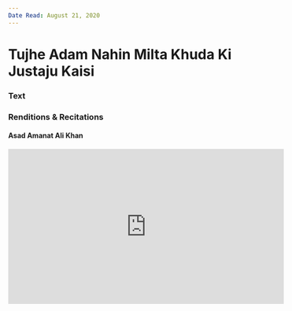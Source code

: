 ```yaml
---
Date Read: August 21, 2020
---
```


# Tujhe Adam Nahin Milta Khuda Ki Justaju Kaisi

### Text
### Renditions & Recitations

#### Asad Amanat Ali Khan

<iframe width="560" height="315" src="https://www.youtube.com/embed/9UYtbpgbUg0" title="YouTube video player" frameborder="0" allow="accelerometer; autoplay; clipboard-write; encrypted-media; gyroscope; picture-in-picture" allowfullscreen></iframe>

